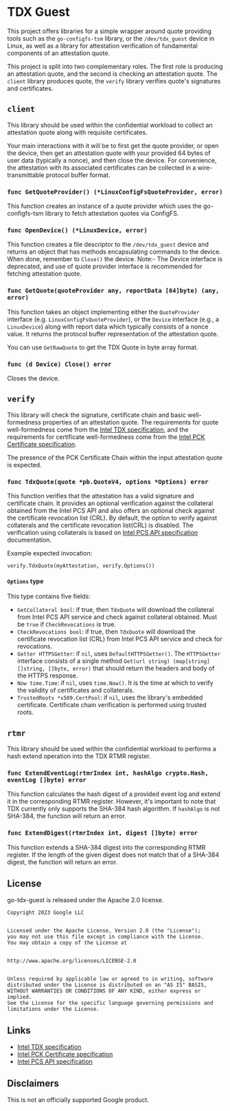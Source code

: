 # TDX Guest


This project offers libraries for a simple wrapper around quote providing tools
such as the `go-configfs-tsm` library, or the `/dev/tdx_guest` device in Linux,
as well as a library for attestation verification of fundamental components of
an attestation quote.


This project is split into two complementary roles. The first role is producing
an attestation quote, and the second is checking an attestation quote. The
`client` library produces quote, the `verify` library verifies quote's
signatures and certificates.


## `client`


This library should be used within the confidential workload to collect an
attestation quote along with requisite certificates.


Your main interactions with it will be to first get the quote provider, or
open the device, then get an attestation quote with your provided 64 bytes of
user data (typically a nonce), and then close the device. For convenience, the
attestation with its associated certificates can be collected in a
wire-transmittable protocol buffer format.


### `func GetQuoteProvider() (*LinuxConfigFsQuoteProvider, error)`


This function creates an instance of a quote provider which uses the go-configfs-tsm
library to fetch attestation quotes via ConfigFS.


### `func OpenDevice() (*LinuxDevice, error)`


This function creates a file descriptor to the `/dev/tdx_guest` device and
returns an object that has methods encapsulating commands to the device. When
done, remember to `Close()` the device.
Note:- The Device interface is deprecated, and use of quote provider interface
is recommended for fetching attestation quote.


### `func GetQuote(quoteProvider any, reportData [64]byte) (any, error)`


This function takes an object implementing either the `QuoteProvider` interface
(e.g. `LinuxConfigFsQuoteProvider`), or the `Device` interface (e.g., a `LinuxDevice`)
along with report data which typically consists of a nonce value.
It returns the protocol buffer representation of the attestation quote.


You can use `GetRawQuote` to get the TDX Quote in byte array format.


### `func (d Device) Close() error`


Closes the device.

## `verify`

This library will check the signature, certificate chain and basic
well-formedness properties of an attestation quote. The requirements for quote
well-formedness come from the [Intel TDX specification](https://cdrdv2.intel.com/v1/dl/getContent/733568),
and the requirements for certificate well-formedness come from the
[Intel PCK Certificate specification](https://api.trustedservices.intel.com/documents/Intel_SGX_PCK_Certificate_CRL_Spec-1.5.pdf).

The presence of the PCK Certificate Chain within the input attestation quote is
expected.

### `func TdxQuote(quote *pb.QuoteV4, options *Options) error`

This function verifies that the attestation has a valid signature and
certificate chain. It provides an optional verification against the collateral
obtained from the Intel PCS API and also offers an optional check against
the certificate revocation list (CRL). By default, the option to verify against
collaterals and the certificate revocation list(CRL) is disabled. The
verification using collaterals is based on [Intel PCS API specification](https://api.portal.trustedservices.intel.com/provisioning-certification)
documentation.

Example expected invocation:

```
verify.TdxQuote(myAttestation, verify.Options())
```

#### `Options` type

This type contains five fields:

*   `GetCollateral bool`: if true, then `TdxQuote` will download the collateral
    from Intel PCS API service and check against collateral obtained.
    Must be `true` if `CheckRevocations` is true.
*   `CheckRevocations bool`: if true, then `TdxQuote` will download the
    certificate revocation list (CRL) from Intel PCS API service and check for
    revocations.
*   `Getter HTTPSGetter`: if `nil`, uses `DefaultHTTPSGetter()`.
    The `HTTPSGetter` interface consists of a single method `Get(url string)
    (map[string][]string, []byte, error)` that should return the headers and body
    of the HTTPS response.
*   `Now time.Time`: if `nil`, uses `time.Now()`. It is the time at which to verify
    the validity of certificates and collaterals.
*   `TrustedRoots *x509.CertPool`: if `nil`, uses the library's embedded
    certificate.
    Certificate chain verification is performed using trusted roots.

## `rtmr`

This library should be used within the confidential workload to performs a hash 
extend operation into the TDX RTMR register.

### `func ExtendEventLog(rtmrIndex int, hashAlgo crypto.Hash, eventLog []byte) error`

This function calculates the hash digest of a provided event log and extend it 
in the corresponding RTMR register. However, it's important to note that TDX 
currently only supports the SHA-384 hash algorithm. If `hashAlgo` is not SHA-384, 
the function will return an error.

### `func ExtendDigest(rtmrIndex int, digest []byte) error`

This function extends a SHA-384 digest into the corresponding RTMR register. 
If the length of the given digest does not match that of a SHA-384 digest, 
the function will return an error.

## License


go-tdx-guest is released under the Apache 2.0 license.


```
Copyright 2023 Google LLC


Licensed under the Apache License, Version 2.0 (the "License");
you may not use this file except in compliance with the License.
You may obtain a copy of the License at


http://www.apache.org/licenses/LICENSE-2.0


Unless required by applicable law or agreed to in writing, software
distributed under the License is distributed on an "AS IS" BASIS,
WITHOUT WARRANTIES OR CONDITIONS OF ANY KIND, either express or implied.
See the License for the specific language governing permissions and
limitations under the License.
```


## Links


* [Intel TDX specification](https://cdrdv2.intel.com/v1/dl/getContent/733568)
* [Intel PCK Certificate specification](https://api.trustedservices.intel.com/documents/Intel_SGX_PCK_Certificate_CRL_Spec-1.5.pdf)
* [Intel PCS API specification](https://api.portal.trustedservices.intel.com/provisioning-certification)


## Disclaimers


This is not an officially supported Google product.